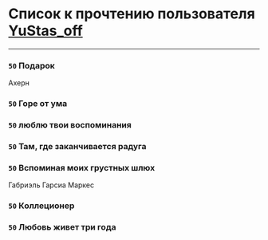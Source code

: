# Список к прочтению пользователя [YuStas_off](http://twitter.com/YuStas_off)
---

### `50` Подарок
Ахерн

### `50` Горе от ума

### `50` люблю твои воспоминания

### `50` Там, где заканчивается радуга

### `50` Вспоминая моих грустных шлюх
Габриэль Гарсиа Маркес

### `50` Коллеционер

### `50` Любовь живет три года

